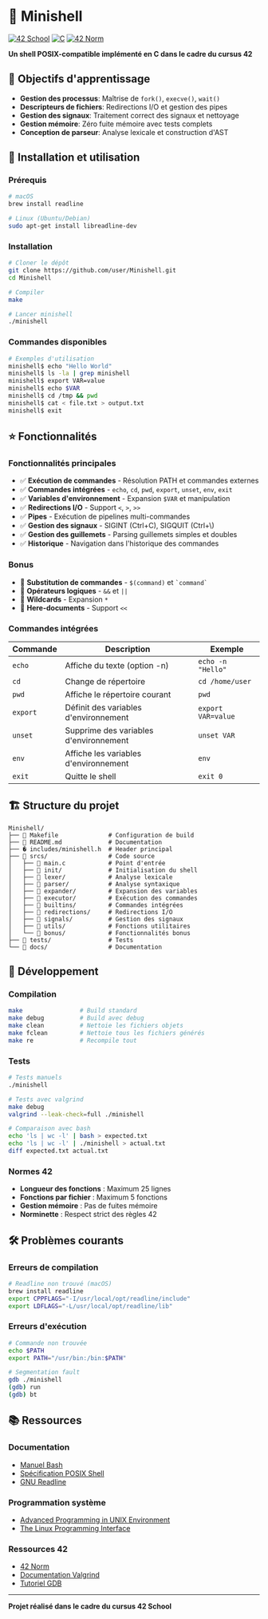 # 🐚 Minishell

[![42 School](https://img.shields.io/badge/42-School-000000?style=flat&logo=42&logoColor=white)](https://42.fr/)
[![C](https://img.shields.io/badge/C-00599C?style=flat&logo=c&logoColor=white)](https://en.wikipedia.org/wiki/C_(programming_language))
[![42 Norm](https://img.shields.io/badge/42%20Norm-passing-success)](https://github.com/42School/norminette)

**Un shell POSIX-compatible implémenté en C dans le cadre du cursus 42**

## 🎯 Objectifs d'apprentissage

- **Gestion des processus**: Maîtrise de `fork()`, `execve()`, `wait()`
- **Descripteurs de fichiers**: Redirections I/O et gestion des pipes
- **Gestion des signaux**: Traitement correct des signaux et nettoyage
- **Gestion mémoire**: Zéro fuite mémoire avec tests complets
- **Conception de parseur**: Analyse lexicale et construction d'AST

## 🚀 Installation et utilisation

### Prérequis

```bash
# macOS
brew install readline

# Linux (Ubuntu/Debian)
sudo apt-get install libreadline-dev
```

### Installation

```bash
# Cloner le dépôt
git clone https://github.com/user/Minishell.git
cd Minishell

# Compiler
make

# Lancer minishell
./minishell
```

### Commandes disponibles

```bash
# Exemples d'utilisation
minishell$ echo "Hello World"
minishell$ ls -la | grep minishell
minishell$ export VAR=value
minishell$ echo $VAR
minishell$ cd /tmp && pwd
minishell$ cat < file.txt > output.txt
minishell$ exit
```

## ⭐ Fonctionnalités

### Fonctionnalités principales

- ✅ **Exécution de commandes** - Résolution PATH et commandes externes
- ✅ **Commandes intégrées** - `echo`, `cd`, `pwd`, `export`, `unset`, `env`, `exit`
- ✅ **Variables d'environnement** - Expansion `$VAR` et manipulation
- ✅ **Redirections I/O** - Support `<`, `>`, `>>`
- ✅ **Pipes** - Exécution de pipelines multi-commandes
- ✅ **Gestion des signaux** - SIGINT (Ctrl+C), SIGQUIT (Ctrl+\\)
- ✅ **Gestion des guillemets** - Parsing guillemets simples et doubles
- ✅ **Historique** - Navigation dans l'historique des commandes

### Bonus

- 🔄 **Substitution de commandes** - `$(command)` et `` `command` ``
- 🔗 **Opérateurs logiques** - `&&` et `||`
- 📁 **Wildcards** - Expansion `*`
- 🔀 **Here-documents** - Support `<<`

### Commandes intégrées

| Commande | Description | Exemple |
|----------|-------------|---------|
| `echo` | Affiche du texte (option -n) | `echo -n "Hello"` |
| `cd` | Change de répertoire | `cd /home/user` |
| `pwd` | Affiche le répertoire courant | `pwd` |
| `export` | Définit des variables d'environnement | `export VAR=value` |
| `unset` | Supprime des variables d'environnement | `unset VAR` |
| `env` | Affiche les variables d'environnement | `env` |
| `exit` | Quitte le shell | `exit 0` |

## 🏗️ Structure du projet

```
Minishell/
├── 📄 Makefile              # Configuration de build
├── 📖 README.md             # Documentation
├── � includes/minishell.h  # Header principal
├── 📂 srcs/                 # Code source
│   ├── 🚀 main.c            # Point d'entrée
│   ├── 📂 init/             # Initialisation du shell
│   ├── 📂 lexer/            # Analyse lexicale
│   ├── 📂 parser/           # Analyse syntaxique
│   ├── 📂 expander/         # Expansion des variables
│   ├── 📂 executor/         # Exécution des commandes
│   ├── 📂 builtins/         # Commandes intégrées
│   ├── 📂 redirections/     # Redirections I/O
│   ├── 📂 signals/          # Gestion des signaux
│   ├── 📂 utils/            # Fonctions utilitaires
│   └── 📂 bonus/            # Fonctionnalités bonus
├── 📂 tests/                # Tests
└── 📂 docs/                 # Documentation
```

## 🔧 Développement

### Compilation

```bash
make                # Build standard
make debug          # Build avec debug
make clean          # Nettoie les fichiers objets
make fclean         # Nettoie tous les fichiers générés
make re             # Recompile tout
```

### Tests

```bash
# Tests manuels
./minishell

# Tests avec valgrind
make debug
valgrind --leak-check=full ./minishell

# Comparaison avec bash
echo 'ls | wc -l' | bash > expected.txt
echo 'ls | wc -l' | ./minishell > actual.txt
diff expected.txt actual.txt
```

### Normes 42

- **Longueur des fonctions** : Maximum 25 lignes
- **Fonctions par fichier** : Maximum 5 fonctions
- **Gestion mémoire** : Pas de fuites mémoire
- **Norminette** : Respect strict des règles 42

## 🛠️ Problèmes courants

### Erreurs de compilation

```bash
# Readline non trouvé (macOS)
brew install readline
export CPPFLAGS="-I/usr/local/opt/readline/include"
export LDFLAGS="-L/usr/local/opt/readline/lib"
```

### Erreurs d'exécution

```bash
# Commande non trouvée
echo $PATH
export PATH="/usr/bin:/bin:$PATH"

# Segmentation fault
gdb ./minishell
(gdb) run
(gdb) bt
```

## 📚 Ressources

### Documentation

- [Manuel Bash](https://www.gnu.org/software/bash/manual/bash.html)
- [Spécification POSIX Shell](https://pubs.opengroup.org/onlinepubs/9699919799/utilities/sh.html)
- [GNU Readline](https://tiswww.case.edu/php/chet/readline/rltop.html)

### Programmation système

- [Advanced Programming in UNIX Environment](https://www.apuebook.com/)
- [The Linux Programming Interface](https://man7.org/tlpi/)

### Ressources 42

- [42 Norm](https://github.com/42School/norminette)
- [Documentation Valgrind](https://valgrind.org/docs/manual/)
- [Tutoriel GDB](https://www.gdbtutorial.com/)

---

**Projet réalisé dans le cadre du cursus 42 School**
